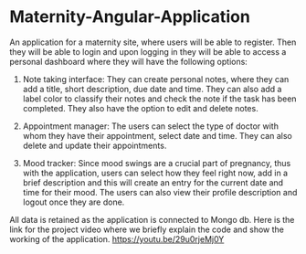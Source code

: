 # Maternity-Angular-Application
An application for a maternity site, where users will be able to register. 
Then they will be able to login and upon logging in they will be able to access a personal dashboard where they will have the following options: 
1. Note taking interface: They can create personal notes, where they can add a title, short description, due date and time. They can also add a label color to classify their notes and check the note if the task has been completed. They also have the option to edit and delete notes. 

2. Appointment manager: The users can select the type of doctor with whom they have their appointment, select date and time. They can also delete and update their appointments.

3. Mood tracker: Since mood swings are a crucial part of pregnancy, thus with the application, users can select how they feel right now, add in a brief description and this will create an entry for the current date and time for their mood. The users can also view their profile description and logout once they are done. 

All data is retained as the application is connected to Mongo db. 
Here is the link for the project video where we briefly explain the code and show the working of the application. https://youtu.be/29u0rjeMj0Y
